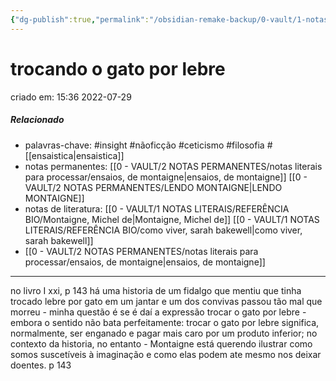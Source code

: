 ```yaml
---
{"dg-publish":true,"permalink":"/obsidian-remake-backup/0-vault/1-notas-literais/filosofia/trocando-o-gato-por-lebre/","tags":["insight","nãoficção","ceticismo","filosofia"],"dgHomeLink":true,"dgShowLocalGraph":true,"dgShowFileTree":true,"noteIcon":""}
---
```


# trocando o gato por lebre
criado em: 15:36 2022-07-29

##### Relacionado
- palavras-chave: #insight #nãoficção #ceticismo #filosofia #[[ensaistica\|ensaistica]] 
- notas permanentes: [[0 - VAULT/2 NOTAS PERMANENTES/notas literais para processar/ensaios, de montaigne\|ensaios, de montaigne]] [[0 - VAULT/2 NOTAS PERMANENTES/LENDO MONTAIGNE\|LENDO MONTAIGNE]]
- notas de literatura:  [[0 - VAULT/1 NOTAS LITERAIS/REFERÊNCIA BIO/Montaigne, Michel de\|Montaigne, Michel de]] [[0 - VAULT/1 NOTAS LITERAIS/REFERÊNCIA BIO/como viver, sarah bakewell\|como viver, sarah bakewell]]
- [[0 - VAULT/2 NOTAS PERMANENTES/notas literais para processar/ensaios, de montaigne\|ensaios, de montaigne]]
---
no livro I xxi, p 143 há uma historia de um fidalgo que mentiu que tinha trocado lebre por gato em um jantar e um dos convivas passou tão mal que morreu - minha questão é se é daí a expressão trocar o gato por lebre - embora o sentido não bata perfeitamente: trocar o gato por lebre significa, normalmente, ser enganado e pagar mais caro por um produto inferior; no contexto da historia, no entanto - Montaigne está querendo ilustrar como somos suscetíveis à imaginação e como elas podem ate mesmo nos deixar doentes. 
p 143
